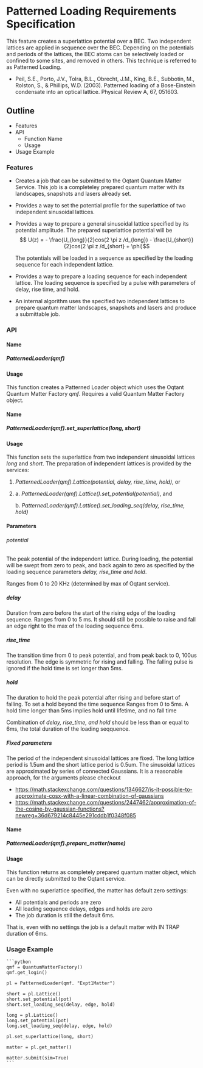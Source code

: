 # Patterned Loading Requirements Specification 
This feature creates a superlattice potential over a BEC. Two independent lattices are applied in sequence over the BEC. Depending on the potentials and periods of the lattices, the BEC atoms can be selectively loaded or confined to some sites, and removed in others. This technique is referred to as Patterned Loading.

* Peil, S.E., Porto, J.V., Tolra, B.L., Obrecht, J.M., King, B.E., Subbotin, M., Rolston, S., & Phillips, W.D. (2003). Patterned loading of a Bose-Einstein condensate into an optical lattice. Physical Review A, 67, 051603.

## Outline
* Features
* API
    * Function Name
    * Usage
* Usage Example

### Features
* Creates a job that can be submitted to the Oqtant Quantum Matter Service. This job is a completeley prepared quantum matter with its landscapes, snapshots and lasers already set.
* Provides a way to set the potential profile for the superlattice of two independent sinusoidal lattices.
* Provides a way to prepare a general sinusoidal lattice specified by its potential amplitude. The prepared superlattice potential will be 
    $$ U(z) = - \frac{U_{long}}{2}cos(2 \pi z /d_{long}) - \frac{U_{short}}{2}cos(2 \pi z /d_{short} + \phi)$$

    The potentials will be loaded in a sequence as specified by the loading sequence for each independent lattice.

* Provides a way to prepare a loading sequence for each independent lattice. The loading sequence is specified by a pulse with parameters of delay, rise time, and hold.
    
* An internal algorithm uses the specified two independent lattices to prepare quantum matter landscapes, snapshots and lasers and produce a submittable job.

### API
#### Name
##### _PatternedLoader(qmf)_
#### Usage
This function creates a Patterned Loader object which uses the Oqtant Quantum Matter Factory _qmf_.
Requires a valid Quantum Matter Factory object.

#### Name
##### _PatternedLoader(qmf).set_superlattice(long, short)_
#### Usage
This function sets the superlattice from two independent sinusoidal lattices _long_ and _short_. The preparation of independent lattices is provided by the services:
1. _PatternedLoader(qmf).Lattice(potential, delay, rise_time, hold)_, or
2.  
    a. _PatternedLoader(qmf).Lattice().set_potential(potential)_, and 
    
    b. _PatternedLoader(qmf).Lattice().set_loading_seq(delay, rise_time, hold)_

#### Parameters
###### _potential_
The peak potential of the independent lattice. During loading, the potential will be  swept from zero to peak, and back again to zero as specified by the loading sequence parameters _delay, rise_time and hold_.

Ranges from 0 to 20 KHz (determined by max of Oqtant service).

##### _delay_
Duration from zero before the start of the rising edge of the loading sequence.
Ranges from 0 to 5 ms. It should still be possible to raise and fall an edge right to the max of the loading sequence 6ms.

##### _rise_time_
The transition time from 0 to peak potential, and from peak back to 0, 100us resolution. The edge is symmetric for rising and falling. The falling pulse is ignored if the hold time is set longer than 5ms.

##### _hold_
The duration to hold the peak potential after rising and before start of falling. To set a hold beyond the time sequence 
Ranges from 0 to 5ms. A hold time longer than 5ms implies hold until lifetime, and no fall time

Combination of _delay, rise_time, and hold_ should be less than or equal to 6ms, the total duration of the loading seqquence.

##### Fixed parameters
The period of the independent sinusoidal lattices are fixed. The long lattice period is 1.5um and the short lattice period is 0.5um. 
The sinusoidal lattices are approximated by series of connected Gaussians. It is a reasonable approach, for the arguments please checkout 
* https://math.stackexchange.com/questions/1346627/is-it-possible-to-approximate-cosx-with-a-linear-combination-of-gaussians
* https://math.stackexchange.com/questions/2447462/approximation-of-the-cosine-by-gaussian-functions?newreg=36d679214c8445e291cddb1f0348f085



#### Name
##### _PatternedLoader(qmf).prepare_matter(name)_
#### Usage
This function returns as completely prepared quantum matter object, which can be directly submitted to the Oqtant service.

Even with no superlattice specified, the matter has default zero settings:
* All potentials and periods are zero
* All loading sequence delays, edges and holds are zero
* The job duration is still the default 6ms.

That is, even with no settings the job is a default matter with IN TRAP duration of 6ms.

### Usage Example

    ```python
    qmf = QuantumMatterFactory()
    qmf.get_login()

    pl = PatternedLoader(qmf. "Expt1Matter")

    short = pl.Lattice()
    short.set_potential(pot)
    short.set_loading_seq(delay, edge, hold)

    long = pl.Lattice()
    long.set_potential(pot)
    long.set_loading_seq(delay, edge, hold)

    pl.set_superlattice(long, short)

    matter = pl.get_matter()

    matter.submit(sim=True)
    ```
